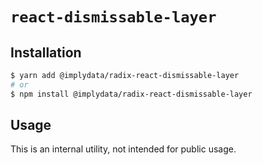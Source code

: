# `react-dismissable-layer`

## Installation

```sh
$ yarn add @implydata/radix-react-dismissable-layer
# or
$ npm install @implydata/radix-react-dismissable-layer
```

## Usage

This is an internal utility, not intended for public usage.
